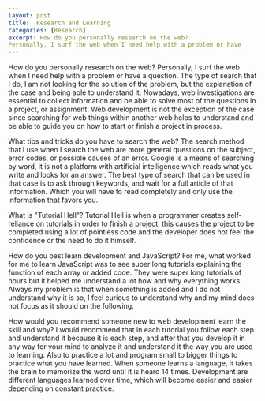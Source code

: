```yaml
---
layout: post
title:  Research and Learning
categories: [Research]
excerpt: How do you personally research on the web?
Personally, I surf the web when I need help with a problem or have
---
```


How do you personally research on the web?
Personally, I surf the web when I need help with a problem or have a question. The type of search that I do, I am not looking for the solution of the problem, but the explanation of the case and being able to understand it. Nowadays, web investigations are essential to collect information and be able to solve most of the questions in a project, or assignment. Web development is not the exception of the case since searching for web things within another web helps to understand and be able to guide you on how to start or finish a project in process.

What tips and tricks do you have to search the web?
The search method that I use when I search the web are more general questions on the subject, error codes, or possible causes of an error. Google is a means of searching by word, it is not a platform with artificial intelligence which reads what you write and looks for an answer. The best type of search that can be used in that case is to ask through keywords, and wait for a full article of that information. Which you will have to read completely and only use the information that favors you.

What is "Tutorial Hell"?
Tutorial Hell is when a programmer creates self-reliance on tutorials in order to finish a project, this causes the project to be completed using a lot of pointless code and the developer does not feel the confidence or the need to do it himself.

How do you best learn development and JavaScript?
For me, what worked for me to learn JavaScript was to see super long tutorials explaining the function of each array or added code. They were super long tutorials of hours but it helped me understand a lot how and why everything works. Always my problem is that when something is added and I do not understand why it is so, I feel curious to understand why and my mind does not focus as it should on the following.

How would you recommend someone new to web development learn the skill and why?
I would recommend that in each tutorial you follow each step and understand it because it is each step, and after that you develop it in any way for your mind to analyze it and understand it the way you are used to learning. Also to practice a lot and program small to bigger things to practice what you have learned. When someone learns a language, it takes the brain to memorize the word until it is heard 14 times. Development are different languages learned over time, which will become easier and easier depending on constant practice.
